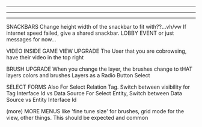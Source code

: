 --------------------------------------------------------------------------------------
--------------------------------------------------------------------------------------
--------------------------------------------------------------------------------------

SNACKBARS
  Change height width of the snackbar to fit with??...vh/vw
  If internet speed failed, give a shared snackbar. LOBBY EVENT or just messages for now...

VIDEO INSIDE GAME VIEW UPGRADE
  The User that you are cobrowsing, have their video in the top right 

BRUSH UPGRADE
  When you change the layer, the brushes change to tHAT layers colors and brushes
  Layers as a Radio Button Select

SELECT FORMS
  Also For Select Relation Tag. Switch between visibility for Tag Interface Id vs Data Source
  For Select Entity, Switch between Data Source vs Entity Interface Id

(more) MORE MENUS
like 'fine tune size' for brushes, grid mode for the view, other things. This should be expected and common